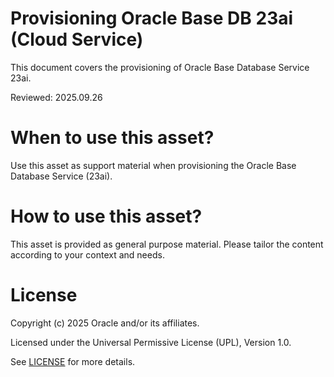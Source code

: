 # Provisioning Oracle Base DB 23ai (Cloud Service)
 
This document covers the provisioning of Oracle Base Database Service 23ai.

Reviewed: 2025.09.26
 

# When to use this asset?

Use this asset as support material when provisioning the Oracle Base Database Service (23ai).


# How to use this asset?

This asset is provided as general purpose material. Please tailor the content according to your context and needs.


# License
 
Copyright (c) 2025 Oracle and/or its affiliates.
 
Licensed under the Universal Permissive License (UPL), Version 1.0.
 
See [LICENSE](https://github.com/oracle-devrel/technology-engineering/blob/main/LICENSE) for more details.
